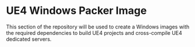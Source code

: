 # UE4 Windows Packer Image

This section of the repository will be used to create a Windows images with the required dependencies to build UE4 projects and cross-compile UE4 dedicated servers.
